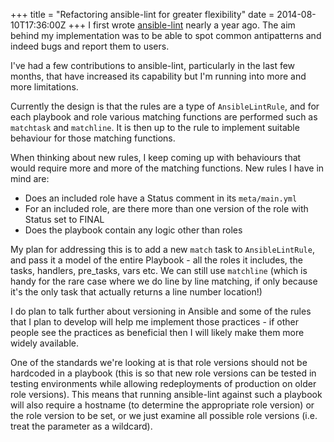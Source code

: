 +++
title = "Refactoring ansible-lint for greater flexibility"
date = 2014-08-10T17:36:00Z
+++
I first wrote [ansible-lint](http://github.com/willthames/ansible-lint) nearly a year ago.
The aim behind my implementation was to be able to spot common antipatterns and indeed bugs
and report them to users. 

I've had a few contributions to ansible-lint, particularly in the last few months, that 
have increased its capability but I'm running into more and more limitations. 

Currently the design is that the rules are a type of `AnsibleLintRule`, and for each playbook
and role various matching functions are performed such as `matchtask` and `matchline`. It is 
then up to the rule to implement suitable behaviour for those matching functions.

When thinking about new rules, I keep coming up with behaviours that would require more and
more of the matching functions. New rules I have in mind are:

* Does an included role have a Status comment in its `meta/main.yml`
* For an included role, are there more than one version of the role with Status set to FINAL
* Does the playbook contain any logic other than roles

My plan for addressing this is to add a new `match` task to `AnsibleLintRule`, and pass it 
a model of the entire Playbook - all the roles it includes, the tasks, handlers, pre_tasks, vars
etc. We can still use `matchline` (which is handy for the rare case where we do line by line matching,
if only because it's the only task that actually returns a line number location!)

I do plan to talk further about versioning in Ansible and some of the rules that I plan to 
develop will help me implement those practices - if other people see the practices as beneficial
then I will likely make them more widely available.

One of the standards we're looking at is that role versions should not be hardcoded in a playbook
(this is so that new role versions can be tested in testing environments while allowing 
redeployments of production on older role versions). This means that running ansible-lint against
such a playbook will also require a hostname (to determine the appropriate role version) or
the role version to be set, or we just examine all possible role versions (i.e. treat the parameter
as a wildcard).
